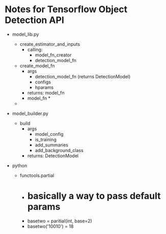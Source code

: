 # Notes for Tensorflow Object Detection API

+ model_lib.py
    + create_estimator_and_inputs
        + calling:
            + model_fn_creator
            + detection_model_fn
    + create_model_fn
        + args
            * detection_model_fn (returns DetectionModel)
            * configs
            * hparams
        * returns: model_fn
        + model_fn
            * 
    + 


+ model_builder.py
    + build
        + args
            * model_config
            * is_training
            * add_summaries
            * add_background_class
        + returns: DetectionModel



+ python
    + functools.partial
        + # basically a way to pass default params
        + basetwo = paritial(int, base=2)
        + basetwo('10010') = 18




